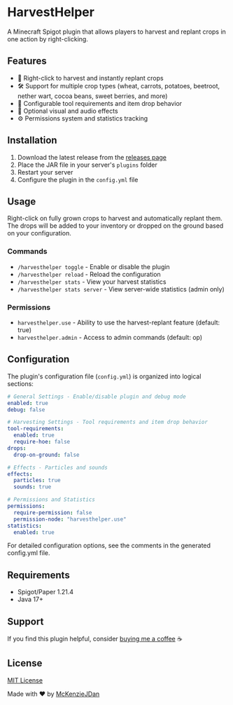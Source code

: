 # HarvestHelper

A Minecraft Spigot plugin that allows players to harvest and replant crops in one action by right-clicking.

## Features

* 🌾 Right-click to harvest and instantly replant crops
* 🛠️ Support for multiple crop types (wheat, carrots, potatoes, beetroot, nether wart, cocoa beans, sweet berries, and more)
* 🔧 Configurable tool requirements and item drop behavior
* 💫 Optional visual and audio effects
* ⚙️ Permissions system and statistics tracking

## Installation

1. Download the latest release from the [releases page](https://github.com/McKenzieJDan/HarvestHelper/releases)
2. Place the JAR file in your server's `plugins` folder
3. Restart your server
4. Configure the plugin in the `config.yml` file

## Usage

Right-click on fully grown crops to harvest and automatically replant them. The drops will be added to your inventory or dropped on the ground based on your configuration.

### Commands

* `/harvesthelper toggle` - Enable or disable the plugin
* `/harvesthelper reload` - Reload the configuration
* `/harvesthelper stats` - View your harvest statistics
* `/harvesthelper stats server` - View server-wide statistics (admin only)

### Permissions

* `harvesthelper.use` - Ability to use the harvest-replant feature (default: true)
* `harvesthelper.admin` - Access to admin commands (default: op)

## Configuration

The plugin's configuration file (`config.yml`) is organized into logical sections:

```yaml
# General Settings - Enable/disable plugin and debug mode
enabled: true
debug: false

# Harvesting Settings - Tool requirements and item drop behavior
tool-requirements:
  enabled: true
  require-hoe: false
drops:
  drop-on-ground: false

# Effects - Particles and sounds
effects:
  particles: true
  sounds: true

# Permissions and Statistics
permissions:
  require-permission: false
  permission-node: "harvesthelper.use"
statistics:
  enabled: true
```

For detailed configuration options, see the comments in the generated config.yml file.

## Requirements

- Spigot/Paper 1.21.4
- Java 17+

## Support

If you find this plugin helpful, consider [buying me a coffee](https://www.paypal.com/paypalme/mckenzio) ☕

## License

[MIT License](LICENSE)

Made with ❤️ by [McKenzieJDan](https://github.com/McKenzieJDan)